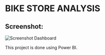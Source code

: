 # BIKE STORE ANALYSIS

## Screenshot: 
![Screenshot Dashboard](https://postimg.cc/zVypFZQN)

This project is done using Power BI.
